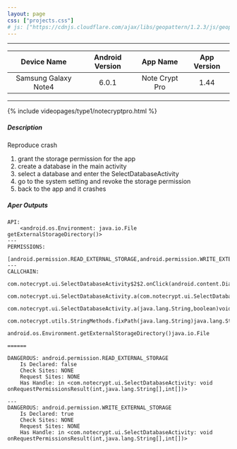 ```yaml
---
layout: page
css: ["projects.css"]
# js: ["https://cdnjs.cloudflare.com/ajax/libs/geopattern/1.2.3/js/geopattern.min.js", "projects.js"]
---
```

---

|      Device Name     | Android Version |    App Name    | App Version |
|:--------------------:|:---------------:|:--------------:|:-----------:|
| Samsung Galaxy Note4 |      6.0.1      | Note Crypt Pro |     1.44    |

---

{% include videopages/type1/notecryptpro.html %}


##### Description
Reproduce crash
1. grant the storage permission for the app
2. create a database in the main activity
3. select a database and enter the SelectDatabaseActivity
4. go to the system setting and revoke the storage permission
5. back to the app and it crashes

##### Aper Outputs
```
API:
	<android.os.Environment: java.io.File getExternalStorageDirectory()>
---
PERMISSIONS:
	[android.permission.READ_EXTERNAL_STORAGE,android.permission.WRITE_EXTERNAL_STORAGE]
---
CALLCHAIN:
	com.notecrypt.ui.SelectDatabaseActivity$2$2.onClick(android.content.DialogInterface,int)void
	 com.notecrypt.ui.SelectDatabaseActivity.a(com.notecrypt.ui.SelectDatabaseActivity,java.lang.String,boolean)void
	  com.notecrypt.ui.SelectDatabaseActivity.a(java.lang.String,boolean)void
	   com.notecrypt.utils.StringMethods.fixPath(java.lang.String)java.lang.String
	    android.os.Environment.getExternalStorageDirectory()java.io.File

======

DANGEROUS: android.permission.READ_EXTERNAL_STORAGE
	Is Declared: false
	Check Sites: NONE
	Request Sites: NONE
	Has Handle: in <com.notecrypt.ui.SelectDatabaseActivity: void onRequestPermissionsResult(int,java.lang.String[],int[])>

---
DANGEROUS: android.permission.WRITE_EXTERNAL_STORAGE
	Is Declared: true
	Check Sites: NONE
	Request Sites: NONE
	Has Handle: in <com.notecrypt.ui.SelectDatabaseActivity: void onRequestPermissionsResult(int,java.lang.String[],int[])>
```


